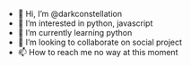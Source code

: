 - 👋 Hi, I’m @darkconstellation
- 👀 I’m interested in python, javascript
- 🌱 I’m currently learning python
- 💞️ I’m looking to collaborate on social project
- 📫 How to reach me no way at this moment

<!---
darkconstellation/darkconstellation is a ✨ special ✨ repository because its `README.md` (this file) appears on your GitHub profile.
You can click the Preview link to take a look at your changes.
--->
